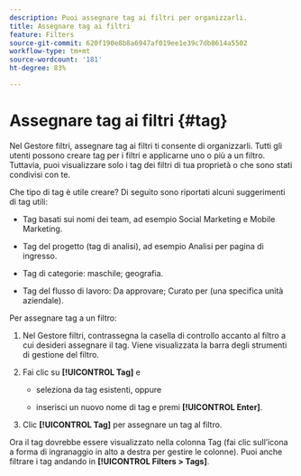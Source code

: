 ```yaml
---
description: Puoi assegnare tag ai filtri per organizzarli.
title: Assegnare tag ai filtri
feature: Filters
source-git-commit: 620f190e8b8a6947af019ee1e39c7db8614a5502
workflow-type: tm+mt
source-wordcount: '181'
ht-degree: 83%

---
```


# Assegnare tag ai filtri {#tag}

Nel Gestore filtri, assegnare tag ai filtri ti consente di organizzarli. Tutti gli utenti possono creare tag per i filtri e applicarne uno o più a un filtro. Tuttavia, puoi visualizzare solo i tag dei filtri di tua proprietà o che sono stati condivisi con te.

Che tipo di tag è utile creare? Di seguito sono riportati alcuni suggerimenti di tag utili:

* Tag basati sui nomi dei team, ad esempio Social Marketing e Mobile Marketing.

* Tag del progetto (tag di analisi), ad esempio Analisi per pagina di ingresso.

* Tag di categorie: maschile; geografia.

* Tag del flusso di lavoro: Da approvare; Curato per (una specifica unità aziendale).

Per assegnare tag a un filtro:

1. Nel Gestore filtri, contrassegna la casella di controllo accanto al filtro a cui desideri assegnare il tag. Viene visualizzata la barra degli strumenti di gestione del filtro.

1. Fai clic su **[!UICONTROL Tag]** e

   * seleziona da tag esistenti, oppure

   * inserisci un nuovo nome di tag e premi **[!UICONTROL Enter]**.

1. Clic **[!UICONTROL Tag]** per assegnare un tag al filtro.

Ora il tag dovrebbe essere visualizzato nella colonna Tag (fai clic sull’icona a forma di ingranaggio in alto a destra per gestire le colonne).
Puoi anche filtrare i tag andando in **[!UICONTROL Filters > Tags]**.
